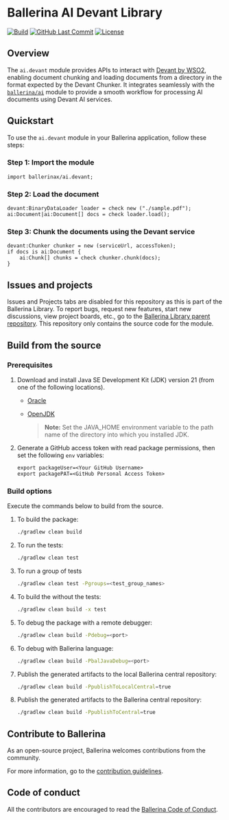 # Ballerina AI Devant Library

[![Build](https://github.com/ballerina-platform/module-ballerinax-ai.devant/workflows/CI/badge.svg)](https://github.com/ballerina-platform/module-ballerinax-ai.devant/actions?query=workflow%3ACI)
[![GitHub Last Commit](https://img.shields.io/github/last-commit/ballerina-platform/module-ballerinax-ai.devant.svg)](https://github.com/ballerina-platform/module-ballerinax-ai.devant/commits/master)
[![License](https://img.shields.io/badge/License-Apache%202.0-blue.svg)](https://opensource.org/licenses/Apache-2.0)

## Overview

The `ai.devant` module provides APIs to interact with [Devant by WSO2](https://wso2.com/devant/), enabling document chunking and loading documents from a directory in the format expected by the Devant Chunker. It integrates seamlessly with the [`ballerina/ai`](https://central.ballerina.io/ballerina/ai/latest) module to provide a smooth workflow for processing AI documents using Devant AI services.

## Quickstart

To use the `ai.devant` module in your Ballerina application, follow these steps:

### Step 1: Import the module

```ballerina
import ballerinax/ai.devant;
```

### Step 2: Load the document

```ballerina
devant:BinaryDataLoader loader = check new ("./sample.pdf");
ai:Document|ai:Document[] docs = check loader.load();
```

### Step 3: Chunk the documents using the Devant service

```ballerina
devant:Chunker chunker = new (serviceUrl, accessToken);
if docs is ai:Document {
    ai:Chunk[] chunks = check chunker.chunk(docs);
}
```

## Issues and projects

Issues and Projects tabs are disabled for this repository as this is part of the Ballerina Library. To report bugs, request new features, start new discussions, view project boards, etc., go to the [Ballerina Library parent repository](https://github.com/ballerina-platform/ballerina-standard-library).
This repository only contains the source code for the module.

## Build from the source

### Prerequisites

1. Download and install Java SE Development Kit (JDK) version 21 (from one of the following locations).

   - [Oracle](https://www.oracle.com/java/technologies/downloads/)
   - [OpenJDK](https://adoptium.net/)

     > **Note:** Set the JAVA_HOME environment variable to the path name of the directory into which you installed JDK.

2. Generate a GitHub access token with read package permissions, then set the following `env` variables:

   ```shell
   export packageUser=<Your GitHub Username>
   export packagePAT=<GitHub Personal Access Token>
   ```

### Build options

Execute the commands below to build from the source.

1. To build the package:

   ```bash
   ./gradlew clean build
   ```

2. To run the tests:

   ```bash
   ./gradlew clean test
   ```

3. To run a group of tests

   ```bash
   ./gradlew clean test -Pgroups=<test_group_names>
   ```

4. To build the without the tests:

   ```bash
   ./gradlew clean build -x test
   ```

5. To debug the package with a remote debugger:

   ```bash
   ./gradlew clean build -Pdebug=<port>
   ```

6. To debug with Ballerina language:

   ```bash
   ./gradlew clean build -PbalJavaDebug=<port>
   ```

7. Publish the generated artifacts to the local Ballerina central repository:

   ```bash
   ./gradlew clean build -PpublishToLocalCentral=true
   ```

8. Publish the generated artifacts to the Ballerina central repository:

   ```bash
   ./gradlew clean build -PpublishToCentral=true
   ```

## Contribute to Ballerina

As an open-source project, Ballerina welcomes contributions from the community.

For more information, go to the [contribution guidelines](https://github.com/ballerina-platform/ballerina-lang/blob/master/CONTRIBUTING.md).

## Code of conduct

All the contributors are encouraged to read the [Ballerina Code of Conduct](https://ballerina.io/code-of-conduct).
